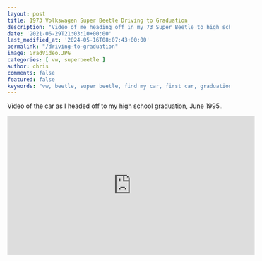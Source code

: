 ```yaml
---
layout: post
title: 1973 Volkswagen Super Beetle Driving to Graduation
description: "Video of me heading off in my 73 Super Beetle to high school graduation June 1995"
date: '2021-06-29T21:03:10+00:00'
last_modified_at: '2024-05-16T08:07:43+00:00'
permalink: "/driving-to-graduation"
image: GradVideo.JPG
categories: [ vw, superbeetle ]
author: chris
comments: false
featured: false
keywords: "vw, beetle, super beetle, find my car, first car, graduation"
---
```

Video of the car as I headed off to my high school graduation, June 1995..

<iframe width="560" height="315" src="https://www.youtube.com/embed/bmHOURognok" title="YouTube video player" frameborder="0" allow="accelerometer; autoplay; clipboard-write; encrypted-media; gyroscope; picture-in-picture" allowfullscreen></iframe>